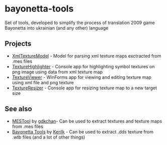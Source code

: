 # bayonetta-tools
Set of tools, developed to simplify the process of translation 2009 game Bayonetta into ukrainian (and any other) language

## Projects
- [XmlTextureModel](BayonettaTools.XmlTextureModel) - Model for parsing xml texture maps exctracted from .mes files
- [TextureHighlighter](BayonettaTools.TextureHighlighter) - Console app for highlighting symbol textures on png image using data from xml texture map
- [TextureViewer](BayonettaTools.TextureViewer) - WinForms app for viewing and editing texture map using xml file and png texture
- [TextureResizer](BayonettaTools.TextureResizer) - Console app for resizing texture map to a new target size

## See also
- [MESTool](https://github.com/gdkchan/MESTool) by [gdkchan](https://github.com/gdkchan)- Can be used to extract textures and texture maps from .mes files
- [Bayonetta Tools](https://github.com/Kerilk/bayonetta_tools) by [Kerilk](https://github.com/Kerilk) - Can be used to extract .dds texture from .wtb files (and a lot of other things)
